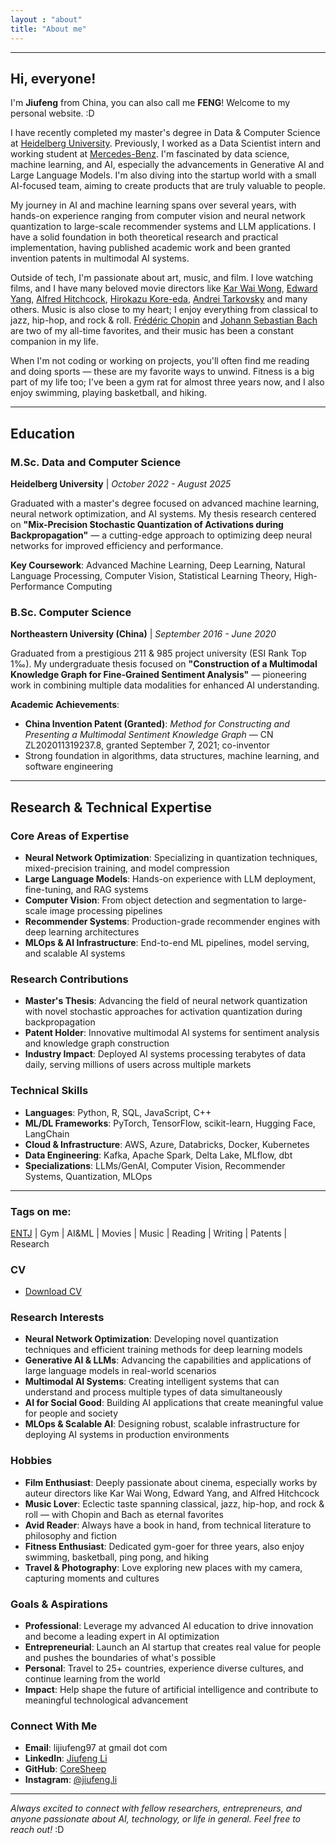 ```yaml
---
layout : "about"
title: "About me"
---
```


---
## Hi, everyone!  

I'm **Jiufeng** from China, you can also call me **FENG**! Welcome to my personal website. :D

I have recently completed my master's degree in Data & Computer Science at [Heidelberg University](https://www.uni-heidelberg.de/en). Previously, I worked as a Data Scientist intern and working student at [Mercedes-Benz](https://www.mercedes-benz.com/en/). I'm fascinated by data science, machine learning, and AI, especially the advancements in Generative AI and Large Language Models. I'm also diving into the startup world with a small AI-focused team, aiming to create products that are truly valuable to people.

My journey in AI and machine learning spans over several years, with hands-on experience ranging from computer vision and neural network quantization to large-scale recommender systems and LLM applications. I have a solid foundation in both theoretical research and practical implementation, having published academic work and been granted invention patents in multimodal AI systems.

Outside of tech, I'm passionate about art, music, and film. I love watching films, and I have many beloved movie directors like [Kar Wai Wong](https://en.wikipedia.org/wiki/Wong_Kar-wai), [Edward Yang](https://en.wikipedia.org/wiki/Edward_Yang), [Alfred Hitchcock](https://en.wikipedia.org/wiki/Alfred_Hitchcock), [Hirokazu Kore-eda](https://en.wikipedia.org/wiki/Hirokazu_Kore-eda), [Andrei Tarkovsky](https://en.wikipedia.org/wiki/Andrei_Tarkovsky) and many others. Music is also close to my heart; I enjoy everything from classical to jazz, hip-hop, and rock & roll. [Frédéric Chopin](https://en.wikipedia.org/wiki/Fr%C3%A9d%C3%A9ric_Chopin) and [Johann Sebastian Bach](https://de.wikipedia.org/wiki/Johann_Sebastian_Bach) are two of my all-time favorites, and their music has been a constant companion in my life.

When I'm not coding or working on projects, you'll often find me reading and doing sports — these are my favorite ways to unwind. Fitness is a big part of my life too; I've been a gym rat for almost three years now, and I also enjoy swimming, playing basketball, and hiking.

---

## Education

### **M.Sc. Data and Computer Science**
**Heidelberg University** | *October 2022 - August 2025*

Graduated with a master's degree focused on advanced machine learning, neural network optimization, and AI systems. My thesis research centered on **"Mix-Precision Stochastic Quantization of Activations during Backpropagation"** — a cutting-edge approach to optimizing deep neural networks for improved efficiency and performance.

**Key Coursework**: Advanced Machine Learning, Deep Learning, Natural Language Processing, Computer Vision, Statistical Learning Theory, High-Performance Computing

### **B.Sc. Computer Science**
**Northeastern University (China)** | *September 2016 - June 2020*

Graduated from a prestigious 211 & 985 project university (ESI Rank Top 1‰). My undergraduate thesis focused on **"Construction of a Multimodal Knowledge Graph for Fine-Grained Sentiment Analysis"** — pioneering work in combining multiple data modalities for enhanced AI understanding.

**Academic Achievements**: 
- **China Invention Patent (Granted)**: *Method for Constructing and Presenting a Multimodal Sentiment Knowledge Graph* — CN ZL202011319237.8, granted September 7, 2021; co-inventor
- Strong foundation in algorithms, data structures, machine learning, and software engineering

---

## Research & Technical Expertise

### **Core Areas of Expertise**
- **Neural Network Optimization**: Specializing in quantization techniques, mixed-precision training, and model compression
- **Large Language Models**: Hands-on experience with LLM deployment, fine-tuning, and RAG systems
- **Computer Vision**: From object detection and segmentation to large-scale image processing pipelines
- **Recommender Systems**: Production-grade recommender engines with deep learning architectures
- **MLOps & AI Infrastructure**: End-to-end ML pipelines, model serving, and scalable AI systems

### **Research Contributions**
- **Master's Thesis**: Advancing the field of neural network quantization with novel stochastic approaches for activation quantization during backpropagation
- **Patent Holder**: Innovative multimodal AI systems for sentiment analysis and knowledge graph construction
- **Industry Impact**: Deployed AI systems processing terabytes of data daily, serving millions of users across multiple markets

### **Technical Skills**
- **Languages**: Python, R, SQL, JavaScript, C++
- **ML/DL Frameworks**: PyTorch, TensorFlow, scikit-learn, Hugging Face, LangChain
- **Cloud & Infrastructure**: AWS, Azure, Databricks, Docker, Kubernetes
- **Data Engineering**: Kafka, Apache Spark, Delta Lake, MLflow, dbt
- **Specializations**: LLMs/GenAI, Computer Vision, Recommender Systems, Quantization, MLOps

---

### Tags on me:
[ENTJ](https://www.16personalities.com/entj-personality) | Gym | AI&ML | Movies | Music | Reading | Writing | Patents | Research
  
### CV
- [Download CV](/JiufengLi_CV.pdf)

### Research Interests
- **Neural Network Optimization**: Developing novel quantization techniques and efficient training methods for deep learning models
- **Generative AI & LLMs**: Advancing the capabilities and applications of large language models in real-world scenarios
- **Multimodal AI Systems**: Creating intelligent systems that can understand and process multiple types of data simultaneously
- **AI for Social Good**: Building AI applications that create meaningful value for people and society
- **MLOps & Scalable AI**: Designing robust, scalable infrastructure for deploying AI systems in production environments

### Hobbies
- **Film Enthusiast**: Deeply passionate about cinema, especially works by auteur directors like Kar Wai Wong, Edward Yang, and Alfred Hitchcock
- **Music Lover**: Eclectic taste spanning classical, jazz, hip-hop, and rock & roll — with Chopin and Bach as eternal favorites
- **Avid Reader**: Always have a book in hand, from technical literature to philosophy and fiction
- **Fitness Enthusiast**: Dedicated gym-goer for three years, also enjoy swimming, basketball, ping pong, and hiking
- **Travel & Photography**: Love exploring new places with my camera, capturing moments and cultures

### Goals & Aspirations
- **Professional**: Leverage my advanced AI education to drive innovation and become a leading expert in AI optimization
- **Entrepreneurial**: Launch an AI startup that creates real value for people and pushes the boundaries of what's possible
- **Personal**: Travel to 25+ countries, experience diverse cultures, and continue learning from the world
- **Impact**: Help shape the future of artificial intelligence and contribute to meaningful technological advancement

### Connect With Me
- **Email**: lijiufeng97 at gmail dot com
- **LinkedIn**: [Jiufeng Li](https://www.linkedin.com/in/jiufeng-li-520040273/)
- **GitHub**: [CoreSheep](https://github.com/CoreSheep)
- **Instagram**: [@jiufeng.li](https://www.instagram.com/jiufeng.li/)

---

*Always excited to connect with fellow researchers, entrepreneurs, and anyone passionate about AI, technology, or life in general. Feel free to reach out!* :D